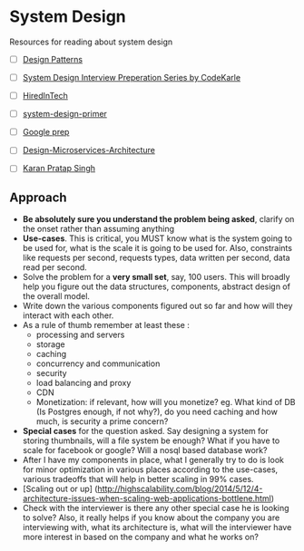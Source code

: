 # System Design
Resources for reading about system design

* [ ] [Design Patterns](https://sourcemaking.com/)
* [ ] [System Design Interview Preperation Series by CodeKarle](https://www.youtube.com/watch?v=3loACSxowRU&list=PLhgw50vUymycJPN6ZbGTpVKAJ0cL4OEH3)
* [ ] [HiredInTech](https://www.hiredintech.com/classrooms/system-design/lesson/53)
* [ ] [system-design-primer](https://github.com/donnemartin/system-design-primer)
* [ ] [Google prep](https://github.com/mister0/How-to-prepare-for-google-interview-SWE-SRE)
* [ ] [Design-Microservices-Architecture](https://github.com/mehmetozkaya/Design-Microservices-Architecture-with-Patterns-Principles)
* [ ] [Karan Pratap Singh](https://www.karanpratapsingh.com/courses/system-design)


## Approach
* **Be absolutely sure you understand the problem being asked**, clarify on the onset rather than assuming anything 
* **Use-cases**. This is critical, you MUST know what is the system going to be used for, what is the scale it is going to be used for. Also, constraints like requests per second, requests types, data written per second, data read per second.
* Solve the problem for a **very small set**, say, 100 users. This will broadly help you figure out the data structures, components, abstract design of the overall model.
* Write down the various components figured out so far and how will they interact with each other.
*  As a rule of thumb remember at least these :
	 * processing and servers
	 * storage 
	 * caching 
	 * concurrency and communication
	 * security 
	 * load balancing and proxy 
	 * CDN 
	 *  Monetization: if relevant, how will you monetize?
 eg. What kind of DB (Is Postgres enough, if not why?), do you need caching and how much, is security a prime concern? 
* **Special cases** for the question asked. Say designing a system for storing thumbnails, will a file system be enough? What if you have to scale for facebook or google? Will a nosql based database work?
* After I have my components in place, what I generally try to do is look for minor optimization in various places according to the use-cases, various tradeoffs that will help in better scaling in 99% cases.
* [Scaling out or up] (http://highscalability.com/blog/2014/5/12/4-architecture-issues-when-scaling-web-applications-bottlene.html)
* Check with the interviewer is there any other special case he is looking to solve? Also, it really helps if you know about the company you are interviewing with, what its architecture is, what will the interviewer have more interest in based on the company and what he works on? 
